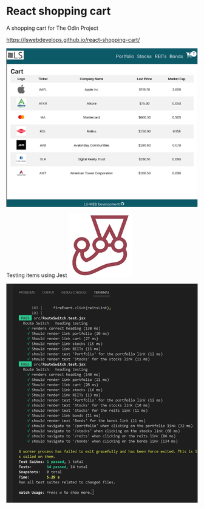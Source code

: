 # React shopping cart
A shopping cart for The Odin Project


https://lswebdevelops.github.io/react-shopping-cart/


![Website](https://github.com/lswebdevelops/react-shopping-cart/blob/master/src/images/page_screenshot.png)


Testing items using Jest 
![Website](https://github.com/lswebdevelops/react-shopping-cart/blob/master/src/images/jest_logo.png)

![Website](https://github.com/lswebdevelops/react-shopping-cart/blob/master/src/images/React_jest_testing.png)




